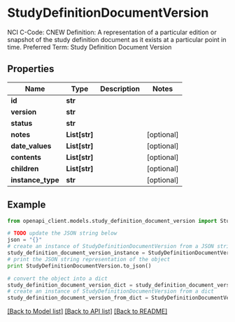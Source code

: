 # StudyDefinitionDocumentVersion

NCI C-Code: CNEW Definition: A representation of a particular edition or snapshot of the study definition document as it exists at a particular point in time. Preferred Term: Study Definition Document Version

## Properties
Name | Type | Description | Notes
------------ | ------------- | ------------- | -------------
**id** | **str** |  | 
**version** | **str** |  | 
**status** | **str** |  | 
**notes** | **List[str]** |  | [optional] 
**date_values** | **List[str]** |  | [optional] 
**contents** | **List[str]** |  | [optional] 
**children** | **List[str]** |  | [optional] 
**instance_type** | **str** |  | [optional] 

## Example

```python
from openapi_client.models.study_definition_document_version import StudyDefinitionDocumentVersion

# TODO update the JSON string below
json = "{}"
# create an instance of StudyDefinitionDocumentVersion from a JSON string
study_definition_document_version_instance = StudyDefinitionDocumentVersion.from_json(json)
# print the JSON string representation of the object
print StudyDefinitionDocumentVersion.to_json()

# convert the object into a dict
study_definition_document_version_dict = study_definition_document_version_instance.to_dict()
# create an instance of StudyDefinitionDocumentVersion from a dict
study_definition_document_version_from_dict = StudyDefinitionDocumentVersion.from_dict(study_definition_document_version_dict)
```
[[Back to Model list]](../README.md#documentation-for-models) [[Back to API list]](../README.md#documentation-for-api-endpoints) [[Back to README]](../README.md)


